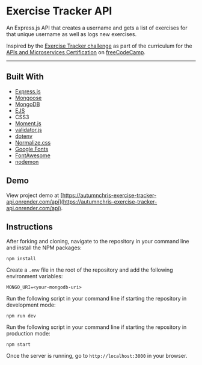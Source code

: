 # Exercise Tracker API

An Express.js API that creates a username and gets a list of exercises for that unique username as well as logs new exercises.

Inspired by the [Exercise Tracker challenge](https://www.freecodecamp.org/learn/apis-and-microservices/apis-and-microservices-projects/exercise-tracker) as part of the curriculum for the [APIs and Microservices Certification](https://www.freecodecamp.org/learn/apis-and-microservices) on [freeCodeCamp](https://www.freecodecamp.org).

---

## Built With
* [Express.js](https://expressjs.com)
* [Mongoose](https://mongoosejs.com)
* [MongoDB](https://www.mongodb.com)
* [EJS](https://ejs.co)
* CSS3
* [Moment.js](https://momentjs.com)
* [validator.js](https://github.com/validatorjs/validator.js)
* [dotenv](https://github.com/motdotla/dotenv)
* [Normalize.css](https://necolas.github.io/normalize.css)
* [Google Fonts](https://fonts.google.com)
* [FontAwesome](https://fontawesome.com)
* [nodemon](https://nodemon.io)

## Demo

View project demo at [https://autumnchris-exercise-tracker-api.onrender.com/api](https://autumnchris-exercise-tracker-api.onrender.com/api).

## Instructions

After forking and cloning, navigate to the repository in your command line and install the NPM packages:
```
npm install
```

Create a `.env` file in the root of the repository and add the following environment variables:
```
MONGO_URI=<your-mongodb-uri>
```

Run the following script in your command line if starting the repository in development mode:
```
npm run dev
```

Run the following script in your command line if starting the repository in production mode:
```
npm start
```

Once the server is running, go to `http://localhost:3000` in your browser.
